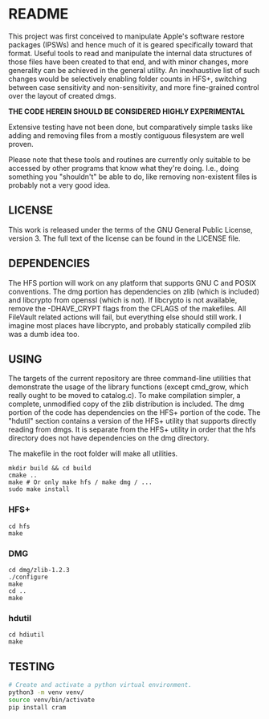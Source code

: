 README
======

This project was first conceived to manipulate Apple's software restore
packages (IPSWs) and hence much of it is geared specifically toward that
format. Useful tools to read and manipulate the internal data structures of
those files have been created to that end, and with minor changes, more
generality can be achieved in the general utility. An inexhaustive list of
such changes would be selectively enabling folder counts in HFS+, switching
between case sensitivity and non-sensitivity, and more fine-grained control
over the layout of created dmgs.

**THE CODE HEREIN SHOULD BE CONSIDERED HIGHLY EXPERIMENTAL**

Extensive testing have not been done, but comparatively simple tasks like
adding and removing files from a mostly contiguous filesystem are well
proven.

Please note that these tools and routines are currently only suitable to be
accessed by other programs that know what they're doing. I.e., doing
something you "shouldn't" be able to do, like removing non-existent files is
probably not a very good idea.

LICENSE
-------

This work is released under the terms of the GNU General Public License,
version 3. The full text of the license can be found in the LICENSE file.

DEPENDENCIES
------------

The HFS portion will work on any platform that supports GNU C and POSIX
conventions. The dmg portion has dependencies on zlib (which is included) and
libcrypto from openssl (which is not). If libcrypto is not available, remove
the -DHAVE_CRYPT flags from the CFLAGS of the makefiles. All FileVault
related actions will fail, but everything else should still work. I imagine
most places have libcrypto, and probably statically compiled zlib was a dumb
idea too.

USING
-----

The targets of the current repository are three command-line utilities that
demonstrate the usage of the library functions (except cmd_grow, which really
ought to be moved to catalog.c). To make compilation simpler, a complete,
unmodified copy of the zlib distribution is included. The dmg portion of the
code has dependencies on the HFS+ portion of the code. The "hdutil" section
contains a version of the HFS+ utility that supports directly reading from
dmgs. It is separate from the HFS+ utility in order that the hfs directory
does not have dependencies on the dmg directory.

The makefile in the root folder will make all utilities.
	
	mkdir build && cd build
	cmake ..
	make # Or only make hfs / make dmg / ...
	sudo make install

### HFS+

	cd hfs
	make

### DMG

	cd dmg/zlib-1.2.3
	./configure
	make
	cd ..
	make

### hdutil
	cd hdiutil
	make

TESTING
-------

```bash
# Create and activate a python virtual environment.
python3 -m venv venv/
source venv/bin/activate
pip install cram
```
